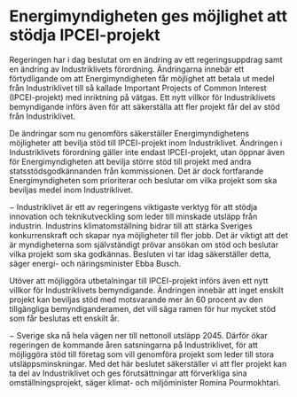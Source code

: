 # Energimyndigheten ges möjlighet att stödja IPCEI-projekt

Regeringen har i dag beslutat om en ändring av ett regeringsuppdrag samt en ändring av Industriklivets förordning. Ändringarna innebär ett förtydligande om att Energimyndigheten får möjlighet att betala ut medel från Industriklivet till så kallade Important Projects of Common Interest (IPCEI-projekt) med inriktning på vätgas. Ett nytt villkor för Industriklivets bemyndigande införs även för att säkerställa att fler projekt får del av stöd från Industriklivet.

De ändringar som nu genomförs säkerställer Energimyndighetens möjligheter att bevilja stöd till IPCEI-projekt inom Industriklivet. Ändringen i Industriklivets förordning gäller inte endast IPCEI-projekt, utan öppnar även för Energimyndigheten att bevilja större stöd till projekt med andra statsstödsgodkännanden från kommissionen. Det är dock fortfarande Energimyndigheten som prioriterar och beslutar om vilka projekt som ska beviljas medel inom Industriklivet.

− Industriklivet är ett av regeringens viktigaste verktyg för att stödja innovation och teknikutveckling som leder till minskade utsläpp från industrin. Industrins klimatomställning bidrar till att stärka Sveriges konkurrenskraft och skapar nya möjligheter till fler jobb. Det är viktigt att det är myndigheterna som självständigt prövar ansökan om stöd och beslutar vilka projekt som ska godkännas. Besluten vi tar idag säkerställer detta, säger energi- och näringsminister Ebba Busch.

Utöver att möjliggöra utbetalningar till IPCEI-projekt införs även ett nytt villkor för Industriklivets bemyndigande. Ändringen innebär att inget enskilt projekt kan beviljas stöd med motsvarande mer än 60 procent av den tillgängliga bemyndiganderamen, det vill säga ramen för hur mycket stöd som får beslutas ett enskilt år.

− Sverige ska nå hela vägen ner till nettonoll utsläpp 2045. Därför ökar regeringen de kommande åren satsningarna på Industriklivet, för att möjliggöra stöd till företag som vill genomföra projekt som leder till stora utsläppsminskningar. Med det här beslutet säkerställer vi att fler projekt kan ta del av Industriklivet och ges förutsättningar att förverkliga sina omställningsprojekt, säger klimat- och miljöminister Romina Pourmokhtari.
